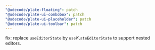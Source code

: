 ```yaml
---
"@udecode/plate-floating": patch
"@udecode/plate-ui-combobox": patch
"@udecode/plate-ui-placeholder": patch
"@udecode/plate-ui-toolbar": patch
---
```


fix: replace `useEditorState` by `usePlateEditorState` to support nested editors.
